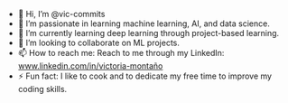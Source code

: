 - 👋 Hi, I’m @vic-commits
- 👀 I’m passionate in learning machine learning, AI, and data science.
- 🌱 I’m currently learning deep learning through project-based learning.
- 💞️ I’m looking to collaborate on ML projects.
- 📫 How to reach me: Reach to me through my LinkedIn: www.linkedin.com/in/victoria-montaño
- ⚡ Fun fact: I like to cook and to dedicate my free time to improve my coding skills.

